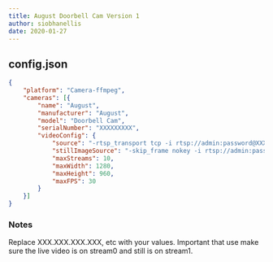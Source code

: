 ```yaml
---
title: August Doorbell Cam Version 1
author: siobhanellis
date: 2020-01-27
---
```

## config.json

```json
{
	"platform": "Camera-ffmpeg",
	"cameras": [{
		"name": "August",
		"manufacturer": "August",
		"model": "Doorbell Cam",
		"serialNumber": "XXXXXXXXX",
		"videoConfig": {
			"source": "-rtsp_transport tcp -i rtsp://admin:password@XXX.XXX.XXX.XXX:554/stream0",
			"stillImageSource": "-skip_frame nokey -i rtsp://admin:password@xxx.xxx.xxx.xxx:554/live/stream1 -frames:v 1",
			"maxStreams": 10,
			"maxWidth": 1280,
			"maxHeight": 960,
			"maxFPS": 30
		}
	}]
}
```

### Notes

Replace XXX.XXX.XXX.XXX, etc with your values.
Important that use make sure the live video is on stream0 and still is on stream1.
